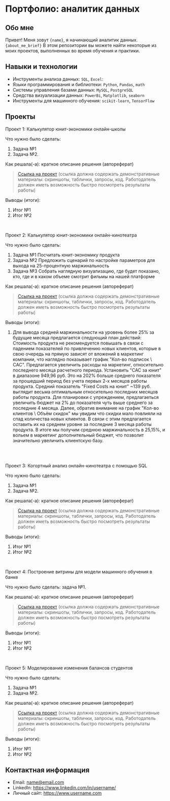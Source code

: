 # Портфолио: аналитик данных

## Обо мне 

Привет! Меня зовут ``{name}``, я начинающий аналитик данных. 
``{about_me_brief}``
В этом репозитории вы можете найти некоторые из моих проектов, выполненных во время обучения и практики.
<br>

## Навыки и технологии
- Инструменты анализа данных: ``SQL``, ``Excel``: 
- Языки программирования и библиотеки: ``Python``, ``Pandas``, ``math`` 
- Системы управления базами данных: ``MySQL``, ``PostgreSQL``
- Средства визуализации данных: ``PowerBi``, ``Matplotlib``, ``seaborn``
- Инструменты для машинного обучения: ``scikit-learn``, ``TensorFlow``



## Проекты
<p> Проект 1: Калькулятор юнит-экономики онлайн-школы</p>
<p>Что нужно было сделать:<p>
<ol>
  <li>Задача №1</li>
  <li>Задача №2.</li>
</ol>

<p>Как решала(-а): краткое описание решения (автореферат)<p>


> <a href="https://github.com/Skyproportfolio/data-analytics-5month/blob/main/Проект%20№1.xlsx">Ссылка на проект</a>
  (ссылка должна содержать демонстративные материалы: скриншоты, таблички, запросы, код. Работодатель должен иметь возможность быстро посмотреть результаты работы)

<p>Выводы (итоги):<p>
<ol>
  <li>Итог №1</li>
  <li>Итог №2</li>
</ol>
<br> 

<p> Проект 2: Калькулятор юнит-экономики онлайн-кинотеатра</p>
<p>Что нужно было сделать:<p>
<ol>
  <li>Задача №1 Посчитать юнит-экономику продукта</li>
  <li>Задача №2 Предложить сценарий по настройке параметров для выхода на 25-процентную маржинальность </li>
  <li>Задача №3 Собрать наглядную визуализацию, где будет показано, кто, где и в каком объеме смотрит фильмы на нашей платформе </li>
</ol>

<p>Как решала(-а): краткое описание решения (автореферат)<p>

> <a href="https://github.com/NDesember/my_catalog/blob/main/%D0%BA%D1%83%D1%80%D1%81%D0%BE%D0%B2%D0%B0%D1%8F%20%20%D0%AE%D0%BD%D0%B8%D1%82%20-%20%D1%8D%D0%BA%D0%BE%D0%BD%D0%BE%D0%BC%D0%B8%D0%BA%D0%B0.xlsb">Ссылка на проект</a>
 (ссылка должна содержать демонстративные материалы: скриншоты, таблички, запросы, код. Работодатель должен иметь возможность быстро посмотреть результаты работы)
 
<p>Выводы (итоги):<p>
<ol>
  <li>Для вывода средней маржинальности на уровень более 25% за будущие месяца предлагается следующий план действий: 
    Стоимость продукта не рекомендуется повышать в связи с падением показателей по привлечению новых клиентов, которые в свою очередь на прямую зависят от вложений в маркетинг компании, что наглядно показывает график "Кол-во подписок \ САС".
    Предлагается увеличить расходы на маркетинг, относительно последнего месяца расчетного периода.  Установить "CAC за юнит" в диапазоне 949,96 руб. Это на 202% больше среднего показателя за прошедший период без учета первых 2-х месяцов работы продукта. Средний показатель "Fixed Costs на юнит"  ~139 руб. выглядит весьма оптимальным относительно последних месяцов работы продукта. 
    Для планировки с упреждением, предлагаеться увеличить бюджет на 2% до показателя чуть выше среднего за последние 4 месяца. Далее, обратив внимание на график "Кол-во клиентов \ Объём скидок" мы увидим что скидки мало повлияли на спад количества новых клиентов. В связи с этим предлагается оставить их на среднем уровне за последние 3 месяца работы продукта. В итоге мы получим среднюю маржинальность в 25,15%, и вольем в маркетинг дополнительный бюджет, что позволит значительно увеличить клиентскую базу. </li>
 
</ol>
<br> 

<br> 
<p> Проект 3: Когортный анализ онлайн-кинотеатра с помощью SQL</p>
<p>Что нужно было сделать:<p>
<ol>
  <li>Задача №1</li>
  <li>Задача №2.</li>
</ol>

<p>Как решала(-а): краткое описание решения (автореферат)<p>
  
> <a href="https://drive.google.com/drive/folders/1wdD-mfSeIsHWgrMLJz8Tv_ClAuP_EAOQ?usp=sharing">Ссылка на проект</a>
(ссылка должна содержать демонстративные материалы: скриншоты, таблички, запросы, код. Работодатель должен иметь возможность быстро посмотреть результаты работы)

  <p>Выводы (итоги):<p>
<ol>
  <li>Итог №1</li>
  <li>Итог №2</li>
</ol>

<br> 
<p>Проект 4: Построение витрины для модели машинного обучения в банке </p> 
<p>Что нужно было сделать: задача №1.<p>
  
<p>Как решала(-а): краткое описание решения (автореферат)<p>

> <a href="https://drive.google.com/drive/folders/1QOk5AAh6x7jK_yHgfKI2sUFYR7AWUi5u">Ссылка на проект</a>
(ссылка должна содержать демонстративные материалы: скриншоты, таблички, запросы, код. Работодатель должен иметь возможность быстро посмотреть результаты работы)
  
 <p>Выводы (итоги):<p>
<ol>
  <li>Итог №1</li>
  <li>Итог №2</li>
</ol>
<br> 


<p>Проект 5: Моделирование изменения балансов студентов</p> 
<p>Что нужно было сделать:<p>
<ol>
  <li>Задача №1</li>
  <li>Задача №2.</li>
</ol>

<p>Как решала(-а): краткое описание решения (автореферат)<p>

> <a href="https://github.com/Skyproportfolio/data-analytics-5month/blob/main/Проект%205.xlsx">Ссылка на проект</a>
(ссылка должна содержать демонстративные материалы: скриншоты, таблички, запросы, код. Работодатель должен иметь возможность быстро посмотреть результаты работы)
 
 <p>Выводы (итоги):<p>
<ol>
  <li>Итог №1</li>
  <li>Итог №2</li>
</ol>

## Контактная информация
- Email: name@email.com
- LinkedIn: https://www.linkedin.com/in/username/
- Личный сайт: https://www.username.com
